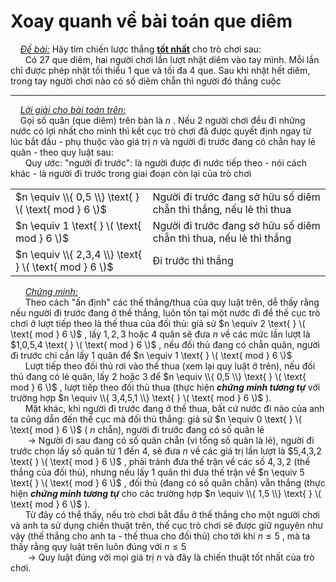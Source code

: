 # Xoay quanh về bài toán que diêm

&nbsp;&nbsp;&nbsp;&nbsp;*<ins>Đề bài:</ins>* Hãy tìm chiến lược thắng **<ins>tốt nhất</ins>** cho trò chơi sau:<br>
&nbsp;&nbsp;&nbsp;&nbsp;&nbsp;&nbsp;Có 27 que diêm, hai người chơi lần lượt nhặt diêm vào tay mình. Mỗi lần chỉ được phép nhặt tối thiểu 1 que và tối đa 4 que. Sau khi nhặt hết diêm, trong tay người chơi nào có số diêm chẵn thì người đó thắng cuộc <br>

--------------------------------------------------------------------------------------------------------------------------------------------------------------------------------------

&nbsp;&nbsp;&nbsp;&nbsp;*<ins>Lời giải cho bài toán trên:</ins>* <br>
&nbsp;&nbsp;&nbsp;&nbsp;Gọi số quân (que diêm) trên bàn là $n$ . Nếu 2 người chơi đều đi những nước có lợi nhất cho mình thì kết cục trò chơi đã được quyết định ngay từ lúc bắt đầu - phụ thuộc vào giá trị $n$ và người đi trước đang có chẵn hay lẻ quân - theo quy luật sau: <br>
&nbsp;&nbsp;&nbsp;&nbsp;&nbsp;&nbsp;Quy ước: "người đi trước": là người được đi nước tiếp theo - nói cách khác - là người đi trước trong giai đoạn còn lại của trò chơi <br>
<div align="center">

|  |  |
|----------|----------|
| $n \equiv \\{ 0,5 \\} \text{   } \( \text{ mod } 6 \)$ | Người đi trước đang sở hữu số diêm chẵn thì thắng, nếu lẻ thì thua |
| $n \equiv 1 \text{   } \( \text{ mod } 6 \)$ | Người đi trước đang sở hữu số diêm chẵn thì thua, nếu lẻ thì thắng |
| $n \equiv \\{ 2,3,4 \\} \text{   } \( \text{ mod } 6 \)$ | Đi trước thì thắng |
</div>

&nbsp;&nbsp;&nbsp;&nbsp;&nbsp;&nbsp;*<ins>Chứng minh:</ins>* <br>
&nbsp;&nbsp;&nbsp;&nbsp;&nbsp;&nbsp;Theo cách "ấn định" các thế thắng/thua của quy luật trên, dễ thấy rằng nếu người đi trước đang ở thế thắng, luôn tồn tại một nước đi để thế cục trò chơi ở lượt tiếp theo là thế thua của đối thủ: giả sử $n \equiv 2 \text{   } \( \text{ mod } 6 \)$ , lấy $1,2,3$ hoặc $4$ quân sẽ đưa $n$ về các mức lần lượt là $1,0,5,4 \text{   } \( \text{ mod } 6 \)$ , nếu đối thủ đang có chẵn quân, người đi trước chỉ cần lấy 1 quân để $n \equiv 1 \text{   } \( \text{ mod } 6 \)$ <br>
&nbsp;&nbsp;&nbsp;&nbsp;&nbsp;&nbsp;Lượt tiếp theo đối thủ rơi vào thế thua (xem lại quy luật ở trên), nếu đối thủ đang có lẻ quân, lấy 2 hoặc 3 để $n \equiv \\{ 0,5 \\} \text{   } \( \text{ mod } 6 \)$ , lượt tiếp theo đối thủ thua (thực hiện ***chứng minh tương tự*** với trường hợp $n \equiv \\{ 3,4,5,1 \\} \text{   } \( \text{ mod } 6 \)$ ). <br>
&nbsp;&nbsp;&nbsp;&nbsp;&nbsp;&nbsp;Mặt khác, khi người đi trước đang ở thế thua, bất cứ nước đi nào của anh ta cũng dẫn đến thế cục mà đối thủ thắng: giả sử $n \equiv 0 \text{   } \( \text{ mod } 6 \)$ ( $n$ chẵn), người đi trước đang có số quân lẻ <br>
&nbsp;&nbsp;&nbsp;&nbsp;&nbsp;&nbsp; $\longrightarrow$ Người đi sau đang có số quân chẵn (vì tổng số quân là lẻ), người đi trước chọn lấy số quân từ 1 đến 4, sẽ đưa $n$ về các giá trị lần lượt là $5,4,3,2 \text{   } \( \text{ mod } 6 \)$ , phải tránh đưa thế trận về các số $4,3,2$ (thế thắng của đối thủ), nhưng nếu lấy 1 quân thì đưa thế trận về $n \equiv 5 \text{   } \( \text{ mod } 6 \)$ , đối thủ (đang có số quân chẵn) vẫn thắng (thực hiện ***chứng minh tương tự*** cho các trường hợp $n \equiv \\{ 1,5 \\} \text{   } \( \text{ mod } 6 \)$ ). <br>
&nbsp;&nbsp;&nbsp;&nbsp;&nbsp;&nbsp;Từ đây có thể thấy, nếu trò chơi bắt đầu ở thế thắng cho một người chơi và anh ta sử dụng chiến thuật trên, thế cục trò chơi sẽ được giữ nguyên như vậy (thế thắng cho anh ta - thế thua cho đối thủ) cho tới khi $n≤5$ , mà ta thấy rằng quy luật trên luôn đúng với $n≤5$ <br>
&nbsp;&nbsp;&nbsp;&nbsp;&nbsp;&nbsp; $\longrightarrow$ Quy luật đúng với mọi giá trị $n$ và đây là chiến thuật tốt nhất của trò chơi. <br>

